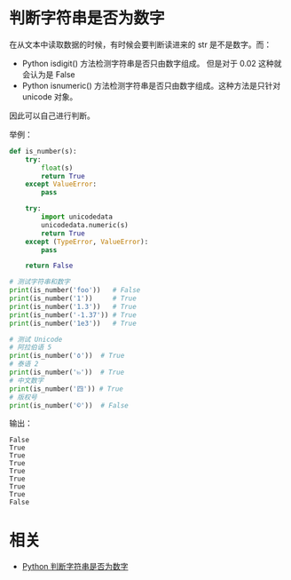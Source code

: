 


# 判断字符串是否为数字





在从文本中读取数据的时候，有时候会要判断读进来的 str 是不是数字。而：

- Python isdigit() 方法检测字符串是否只由数字组成。 但是对于 0.02 这种就会认为是 False
- Python isnumeric() 方法检测字符串是否只由数字组成。这种方法是只针对 unicode 对象。


因此可以自己进行判断。

举例：

```py
def is_number(s):
    try:
        float(s)
        return True
    except ValueError:
        pass

    try:
        import unicodedata
        unicodedata.numeric(s)
        return True
    except (TypeError, ValueError):
        pass

    return False

# 测试字符串和数字
print(is_number('foo'))   # False
print(is_number('1'))     # True
print(is_number('1.3'))   # True
print(is_number('-1.37')) # True
print(is_number('1e3'))   # True

# 测试 Unicode
# 阿拉伯语 5
print(is_number('٥'))  # True
# 泰语 2
print(is_number('๒'))  # True
# 中文数字
print(is_number('四')) # True
# 版权号
print(is_number('©'))  # False
```

输出：


```
False
True
True
True
True
True
True
True
False
```







# 相关

- [Python 判断字符串是否为数字](http://www.runoob.com/Python3/Python3-check-is-number.html)
